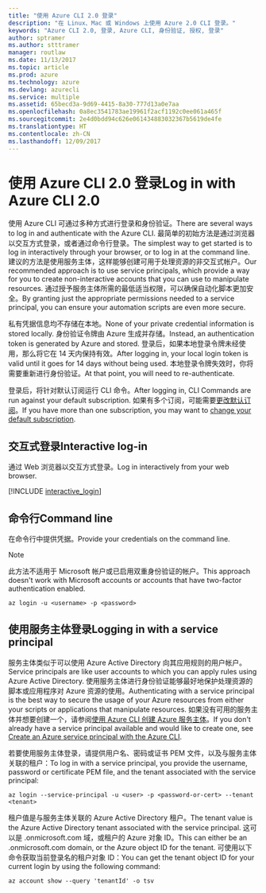 ```yaml
---
title: "使用 Azure CLI 2.0 登录"
description: "在 Linux、Mac 或 Windows 上使用 Azure 2.0 CLI 登录。"
keywords: "Azure CLI 2.0, 登录, Azure CLI, 身份验证, 授权, 登录"
author: sptramer
ms.author: stttramer
manager: routlaw
ms.date: 11/13/2017
ms.topic: article
ms.prod: azure
ms.technology: azure
ms.devlang: azurecli
ms.service: multiple
ms.assetid: 65becd3a-9d69-4415-8a30-777d13a0e7aa
ms.openlocfilehash: 0a8ec3541783ae19961f2acf1192c0ee061a465f
ms.sourcegitcommit: 2e4d0bdd94c626e061434883032367b5619de4fe
ms.translationtype: HT
ms.contentlocale: zh-CN
ms.lasthandoff: 12/09/2017
---
```

# <a name="log-in-with-azure-cli-20"></a><span data-ttu-id="0ffb9-104">使用 Azure CLI 2.0 登录</span><span class="sxs-lookup"><span data-stu-id="0ffb9-104">Log in with Azure CLI 2.0</span></span>

<span data-ttu-id="0ffb9-105">使用 Azure CLI 可通过多种方式进行登录和身份验证。</span><span class="sxs-lookup"><span data-stu-id="0ffb9-105">There are several ways to log in and authenticate with the Azure CLI.</span></span> <span data-ttu-id="0ffb9-106">最简单的初始方法是通过浏览器以交互方式登录，或者通过命令行登录。</span><span class="sxs-lookup"><span data-stu-id="0ffb9-106">The simplest way to get started is to log in interactively through your browser, or to log in at the command line.</span></span> <span data-ttu-id="0ffb9-107">建议的方法是使用服务主体，这样能够创建可用于处理资源的非交互式帐户。</span><span class="sxs-lookup"><span data-stu-id="0ffb9-107">Our recommended approach is to use service principals, which provide a way for you to create non-interactive accounts that you can use to manipulate resources.</span></span> <span data-ttu-id="0ffb9-108">通过授予服务主体所需的最低适当权限，可以确保自动化脚本更加安全。</span><span class="sxs-lookup"><span data-stu-id="0ffb9-108">By granting just the appropriate permissions needed to a service principal, you can ensure your automation scripts are even more secure.</span></span>

<span data-ttu-id="0ffb9-109">私有凭据信息均不存储在本地。</span><span class="sxs-lookup"><span data-stu-id="0ffb9-109">None of your private credential information is stored locally.</span></span> <span data-ttu-id="0ffb9-110">身份验证令牌由 Azure 生成并存储。</span><span class="sxs-lookup"><span data-stu-id="0ffb9-110">Instead, an authentication token is generated by Azure and stored.</span></span> <span data-ttu-id="0ffb9-111">登录后，如果本地登录令牌未经使用，那么将它在 14 天内保持有效。</span><span class="sxs-lookup"><span data-stu-id="0ffb9-111">After logging in, your local login token is valid until it goes for 14 days without being used.</span></span> <span data-ttu-id="0ffb9-112">本地登录令牌失效时，你将需要重新进行身份验证。</span><span class="sxs-lookup"><span data-stu-id="0ffb9-112">At that point, you will need to re-authenticate.</span></span>

<span data-ttu-id="0ffb9-113">登录后，将针对默认订阅运行 CLI 命令。</span><span class="sxs-lookup"><span data-stu-id="0ffb9-113">After logging in, CLI Commands are run against your default subscription.</span></span> <span data-ttu-id="0ffb9-114">如果有多个订阅，可能需要[更改默认订阅](manage-azure-subscriptions-azure-cli.md)。</span><span class="sxs-lookup"><span data-stu-id="0ffb9-114">If you have more than one subscription, you may want to [change your default subscription](manage-azure-subscriptions-azure-cli.md).</span></span>

## <a name="interactive-log-in"></a><span data-ttu-id="0ffb9-115">交互式登录</span><span class="sxs-lookup"><span data-stu-id="0ffb9-115">Interactive log-in</span></span>

<span data-ttu-id="0ffb9-116">通过 Web 浏览器以交互方式登录。</span><span class="sxs-lookup"><span data-stu-id="0ffb9-116">Log in interactively from your web browser.</span></span>

[!INCLUDE [interactive_login](includes/interactive-login.md)]

## <a name="command-line"></a><span data-ttu-id="0ffb9-117">命令行</span><span class="sxs-lookup"><span data-stu-id="0ffb9-117">Command line</span></span>

<span data-ttu-id="0ffb9-118">在命令行中提供凭据。</span><span class="sxs-lookup"><span data-stu-id="0ffb9-118">Provide your credentials on the command line.</span></span>

> [!Note]
> <span data-ttu-id="0ffb9-119">此方法不适用于 Microsoft 帐户或已启用双重身份验证的帐户。</span><span class="sxs-lookup"><span data-stu-id="0ffb9-119">This approach doesn't work with Microsoft accounts or accounts that have two-factor authentication enabled.</span></span>

```azurecli-interactive
az login -u <username> -p <password>
```

## <a name="logging-in-with-a-service-principal"></a><span data-ttu-id="0ffb9-120">使用服务主体登录</span><span class="sxs-lookup"><span data-stu-id="0ffb9-120">Logging in with a service principal</span></span>

<span data-ttu-id="0ffb9-121">服务主体类似于可以使用 Azure Active Directory 向其应用规则的用户帐户。</span><span class="sxs-lookup"><span data-stu-id="0ffb9-121">Service principals are like user accounts to which you can apply rules using Azure Active Directory.</span></span>
<span data-ttu-id="0ffb9-122">使用服务主体进行身份验证能够最好地保护处理资源的脚本或应用程序对 Azure 资源的使用。</span><span class="sxs-lookup"><span data-stu-id="0ffb9-122">Authenticating with a service principal is the best way to secure the usage of your Azure resources from either your scripts or applications that manipulate resources.</span></span> <span data-ttu-id="0ffb9-123">如果没有可用的服务主体并想要创建一个，请参阅[使用 Azure CLI 创建 Azure 服务主体](create-an-azure-service-principal-azure-cli.md)。</span><span class="sxs-lookup"><span data-stu-id="0ffb9-123">If you don't already have a service principal available and would like to create one, see [Create an Azure service principal with the Azure CLI](create-an-azure-service-principal-azure-cli.md).</span></span>

<span data-ttu-id="0ffb9-124">若要使用服务主体登录，请提供用户名、密码或证书 PEM 文件，以及与服务主体关联的租户：</span><span class="sxs-lookup"><span data-stu-id="0ffb9-124">To log in with a service principal, you provide the username, password or certificate PEM file, and the tenant associated with the service principal:</span></span>

```azurecli-interactive
az login --service-principal -u <user> -p <password-or-cert> --tenant <tenant>
```

<span data-ttu-id="0ffb9-125">租户值是与服务主体关联的 Azure Active Directory 租户。</span><span class="sxs-lookup"><span data-stu-id="0ffb9-125">The tenant value is the Azure Active Directory tenant associated with the service principal.</span></span> <span data-ttu-id="0ffb9-126">这可以是 .onmicrosoft.com 域，或租户的 Azure 对象 ID。</span><span class="sxs-lookup"><span data-stu-id="0ffb9-126">This can either be an .onmicrosoft.com domain, or the Azure object ID for the tenant.</span></span>
<span data-ttu-id="0ffb9-127">可使用以下命令获取当前登录名的租户对象 ID：</span><span class="sxs-lookup"><span data-stu-id="0ffb9-127">You can get the tenant object ID for your current login by using the following command:</span></span>

```azurecli
az account show --query 'tenantId' -o tsv
```

